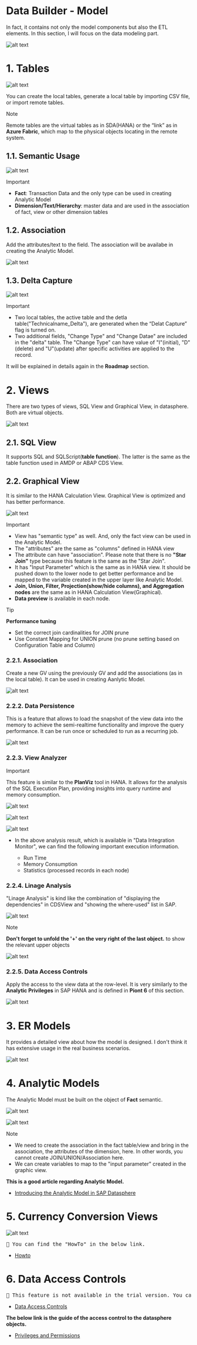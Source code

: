 # Data Builder - Model

In fact, it contains not only the model components but also the ETL elements. In this section, I will focus on the data modeling part.

![alt text](/DataBuilder/images/DataBuilder.png?raw=true)


# 1. Tables

![alt text](/DataBuilder/images/Tables.png?raw=true)

You can create the local tables, generate a local table by importing CSV file, or import remote tables. 

> [!NOTE]
> Remote tables are the virtual tables as in SDA(HANA) or the “link” as in **Azure Fabric**, which map to the physical objects locating in the remote system.


## 1.1. Semantic Usage
![alt text](/DataBuilder/images/NewTable.png?raw=true)

> [!IMPORTANT] 
> -	**Fact**: Transaction Data and the only type can be used in creating Analytic Model
> -	**Dimension/Text/Hierarchy**: master data and are used in the association of fact, view or other dimension tables 

## 1.2. Association
Add the attributes/text to the field. The association will be availabe in creating the Analytic Model.

![alt text](/DataBuilder/images/TableAssociation.png?raw=true)


## 1.3. Delta Capture 

![alt text](/DataBuilder/images/TableDelta.png?raw=true)

> [!IMPORTANT] 
> - Two local tables, the active table and the detla table("Technicalname_Delta"), are generated when the “Delat Capture” flag is turned on. 
> - Two additional fields, "Change Type" and "Change Datae" are included in the "delta" table. The "Change Type" can have value of "I"(initial), "D"(delete) and "U"(update) after specific activities are applied to the record.

It will be explained in details again in the **Roadmap** section.

# 2. Views
There are two types of views, SQL View and Graphical View, in datasphere. Both are virtual objects. <BR/>

![alt text](/DataBuilder/images/Views.png?raw=true)

## 2.1. SQL View
It supports SQL and SQLScript(**table function**). The latter is the same as the table function used in AMDP or ABAP CDS View.

## 2.2. Graphical View
It is similar to the HANA Calculation View. Graphical View is optimized and has better performance.

![alt text](/DataBuilder/images/NewGV.png?raw=true)

> [!IMPORTANT]
>-	View has "semantic type" as well. And, only the fact view can be used in the Analytic Model.
>-	The "attributes" are the same as "columns" defined in HANA view
>-  The attribute can have "association". Please note that there is no **"Star Join"** type because this feature is the same as the "Star Join".
>-	It has "Input Parameter" which is the same as in HANA view. It should be pushed down to the lower node to get better performance and be mapped to the variable created in the upper layer like Analytic Model.
>-  **Join, Union, Filter, Projection(show/hide columns), and Aggregation nodes** are the same as in HANA Calculation View(Graphical).
>-  **Data preview** is available in each node.

> [!Tip]
> **Performance tuning**
> - Set the correct join cardinalities for JOIN prune
> - Use Constant Mapping for UNION prune (no prune setting based on Configuration Table and Column)

### 2.2.1. Association
Create a new GV using the previously GV and add the associations (as in the local table). It can be used in creating Aanlytic Model.

![alt text](/DataBuilder/images/NewGV_Asso.png?raw=true)

### 2.2.2. Data Persistence
This is a feature that allows to load the snapshot of the view data into the memory to achieve the semi-realtime functionality and improve the query performance. It can be run once or scheduled to run as a recurring job.

![alt text](/DataBuilder/images/GV_Persistence.png?raw=true)

### 2.2.3. View Analyzer

> [!IMPORTANT] 
> This feature is similar to the **PlanViz** tool in HANA. It allows for the analysis of the SQL Execution Plan, providing insights into query runtime and memory consumption.

![alt text](/DataBuilder/images/GV_Analyzer1.png?raw=true)

![alt text](/DataBuilder/images/GV_Analyzer2.png?raw=true)

![alt text](/DataBuilder/images/GV_Analyzer3.png?raw=true)

- In the above analysis result, which is available in "Data Integration Monitor", we can find the following important execution information. 

  -  Run Time
  -  Memory Consumption
  -  Statistics (processed records in each node)

### 2.2.4. Linage Analysis

"Linage Analysis" is kind like the combination of "displaying the dependencies" in CDSView and "showing the where-used" list in SAP.

![alt text](/DataBuilder/images/LinageAnalysis.png?raw=true)

> [!Note] 
>  **Don't forget to unfold the '+' on the very right of the last object.** to show the relevant upper objects

![alt text](/DataBuilder/images/WhereUsed.png?raw=true)


### 2.2.5. Data Access Controls

Apply the access to the view data at the row-level. 
It is very similarly to the **Analytic Privileges** in SAP HANA and is defined in **Piont 6** of this section.

![alt text](/DataBuilder/images/GV_DCA.png?raw=true)

# 3. ER Models
It provides a detailed view about how the model is designed. I don't think it has extensive usage in the real business scenarios. 

![alt text](/DataBuilder/images/ERModel.png?raw=true)


# 4. Analytic Models

The Analytic Model must be built on the object of **Fact** semantic.

![alt text](/DataBuilder/images/AM.png?raw=true)

![alt text](/DataBuilder/images/NewAM.png?raw=true)

> [!Note]
>- We need to create the association in the fact table/view and bring in the association, the attributes of the dimension, here. In other words, you cannot create JOIN/UNION/Association here.
>- We can create variables to map to the "input parameter" created in the graphic view.

**This is a good article regarding Analytic Model.**
- [Introducing the Analytic Model in SAP Datasphere](https://community.sap.com/t5/technology-blogs-by-sap/introducing-the-analytic-model-in-sap-datasphere/ba-p/13568591)

# 5. Currency Conversion Views
![alt text](/DataBuilder/images/Others.png?raw=true)

<pre>🚩 You can find the "HowTo" in the below link.</pre>
- [Howto](https://community.sap.com/t5/technology-blogs-by-members/currency-translation-in-sap-datasphere/ba-p/13688008)

# 6. Data Access Controls
<pre>🚩 This feature is not available in the trial version. You can find the detailed information in the below link.</pre>
- [Data Access Controls](https://community.sap.com/t5/technology-blogs-by-sap/sap-datasphere-security-amp-data-access-controls-overview/ba-p/13805353)

**The below link is the guide of the access control to the datasphere objects.**
- [Privileges and Permissions](https://help.sap.com/docs/SAP_DATASPHERE/9f804b8efa8043539289f42f372c4862/d7350c6823a14733a7a5727bad8371aa.html)
